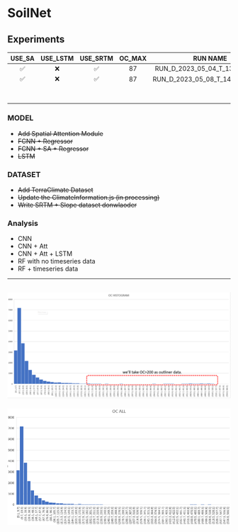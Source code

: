 # SoilNet


## Experiments

| USE_SA | USE_LSTM | USE_SRTM | OC_MAX | **RUN NAME** |
|  :---:  |  :---:   |  :---:   |  :---:   |    :---:    |
|   ✅   |    ❌   |    ✅    |   87   |      RUN_D_2023_05_04_T_13_27_Moien        |
|   ✅   |    ❌   |    ✅    |   87   |      RUN_D_2023_05_08_T_14_17_Nafiseh  |
|        |          |          |        |              |
|        |          |          |        |              |
|        |          |          |        |              |
|        |          |          |        |              |
|        |          |          |        |              |
|        |          |          |        |              |
|        |          |          |        |              |
|        |          |          |        |              |







### MODEL
- ~~Add Spatial Attention Module~~
- ~~FCNN + Regressor~~
- ~~FCNN + SA + Regressor~~
- ~~LSTM~~

### DATASET
- ~~Add TerraClimate Dataset~~
- ~~Update the ClimateInformation.js (in processing)~~
- ~~Write SRTM + Slope dataset donwlaoder~~

### Analysis
- CNN
- CNN + Att 
- CNN + Att + LSTM
- RF with no timeseries data
- RF + timeseries data

---
![oc_germany](https://github.com/moienr/SoilNet/blob/da789f2bf2f2df5dacca6b44ea2be63ed516e54f/dataset/oc_histogram.png)
---
![oc_all](https://github.com/moienr/SoilNet/blob/d0255c1ce411e631265daf311f1ca0d68b7b0412/readme_imgs/oc_all.png)
